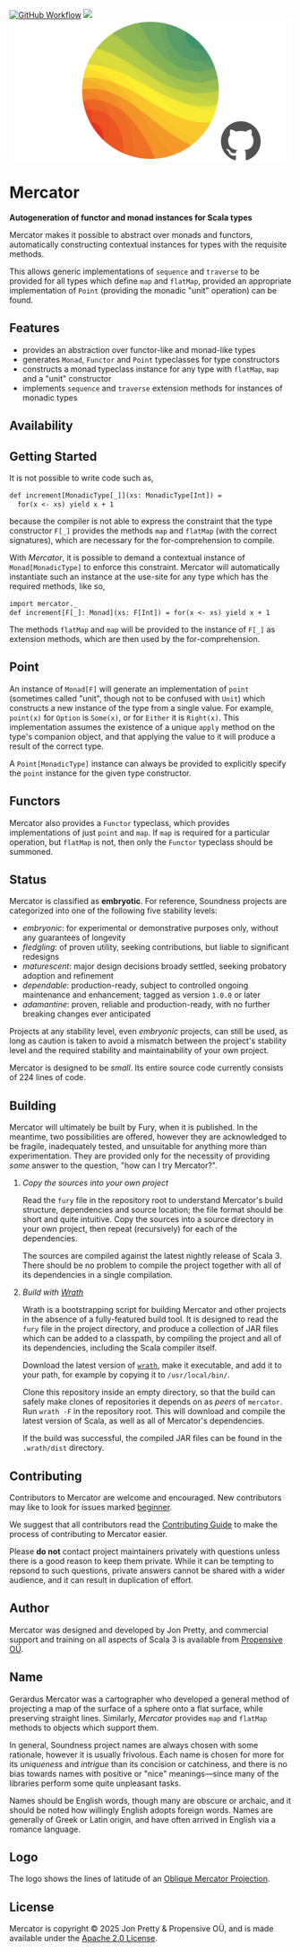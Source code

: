 [<img alt="GitHub Workflow" src="https://img.shields.io/github/actions/workflow/status/propensive/mercator/main.yml?style=for-the-badge" height="24">](https://github.com/propensive/mercator/actions)
[<img src="https://img.shields.io/discord/633198088311537684?color=8899f7&label=DISCORD&style=for-the-badge" height="24">](https://discord.com/invite/MBUrkTgMnA)
<img src="/doc/images/github.png" valign="middle">

# Mercator

__Autogeneration of functor and monad instances for Scala types__

Mercator makes it possible to abstract over monads and functors, automatically
constructing contextual instances for types with the requisite methods.

This allows generic implementations of `sequence` and `traverse` to be provided
for all types which define `map` and `flatMap`, provided an appropriate
implementation of `Point` (providing the monadic "unit" operation) can be found.

## Features

- provides an abstraction over functor-like and monad-like types
- generates `Monad`, `Functor` and `Point` typeclasses for type constructors
- constructs a monad typeclass instance for any type with `flatMap`, `map` and a "unit" constructor
- implements `sequence` and `traverse` extension methods for instances of monadic types

## Availability







## Getting Started

It is not possible to write code such as,
```
def increment[MonadicType[_]](xs: MonadicType[Int]) =
  for(x <- xs) yield x + 1
```
because the compiler is not able to express the constraint that the type
constructor `F[_]` provides the methods `map` and `flatMap` (with the correct
signatures), which are necessary for the for-comprehension to compile.

With _Mercator_, it is possible to demand a contextual instance of `Monad[MonadicType]` to
enforce this constraint. Mercator will automatically instantiate such an
instance at the use-site for any type which has the required methods, like so,
```
import mercator._
def increment[F[_]: Monad](xs: F[Int]) = for(x <- xs) yield x + 1
```

The methods `flatMap` and `map` will be provided to the instance of `F[_]` as
extension methods, which are then used by the for-comprehension.

## Point

An instance of `Monad[F]` will generate an implementation of `point` (sometimes
called "unit", though not to be confused with `Unit`) which
constructs a new instance of the type from a single value. For example, `point(x)` for
`Option` is `Some(x)`, or for `Either` it is `Right(x)`. This implementation
assumes the existence of a unique `apply` method on the type's companion object, and
that applying the value to it will produce a result of the correct type.

A `Point[MonadicType]` instance can always be provided to explicitly specify the
`point` instance for the given type constructor.

## Functors

Mercator also provides a `Functor` typeclass, which provides implementations of just
`point` and `map`. If `map` is required for a particular operation, but `flatMap` is not,
then only the `Functor` typeclass should be summoned.




## Status

Mercator is classified as __embryotic__. For reference, Soundness projects are
categorized into one of the following five stability levels:

- _embryonic_: for experimental or demonstrative purposes only, without any guarantees of longevity
- _fledgling_: of proven utility, seeking contributions, but liable to significant redesigns
- _maturescent_: major design decisions broady settled, seeking probatory adoption and refinement
- _dependable_: production-ready, subject to controlled ongoing maintenance and enhancement; tagged as version `1.0.0` or later
- _adamantine_: proven, reliable and production-ready, with no further breaking changes ever anticipated

Projects at any stability level, even _embryonic_ projects, can still be used,
as long as caution is taken to avoid a mismatch between the project's stability
level and the required stability and maintainability of your own project.

Mercator is designed to be _small_. Its entire source code currently consists
of 224 lines of code.

## Building

Mercator will ultimately be built by Fury, when it is published. In the
meantime, two possibilities are offered, however they are acknowledged to be
fragile, inadequately tested, and unsuitable for anything more than
experimentation. They are provided only for the necessity of providing _some_
answer to the question, "how can I try Mercator?".

1. *Copy the sources into your own project*
   
   Read the `fury` file in the repository root to understand Mercator's build
   structure, dependencies and source location; the file format should be short
   and quite intuitive. Copy the sources into a source directory in your own
   project, then repeat (recursively) for each of the dependencies.

   The sources are compiled against the latest nightly release of Scala 3.
   There should be no problem to compile the project together with all of its
   dependencies in a single compilation.

2. *Build with [Wrath](https://github.com/propensive/wrath/)*

   Wrath is a bootstrapping script for building Mercator and other projects in
   the absence of a fully-featured build tool. It is designed to read the `fury`
   file in the project directory, and produce a collection of JAR files which can
   be added to a classpath, by compiling the project and all of its dependencies,
   including the Scala compiler itself.
   
   Download the latest version of
   [`wrath`](https://github.com/propensive/wrath/releases/latest), make it
   executable, and add it to your path, for example by copying it to
   `/usr/local/bin/`.

   Clone this repository inside an empty directory, so that the build can
   safely make clones of repositories it depends on as _peers_ of `mercator`.
   Run `wrath -F` in the repository root. This will download and compile the
   latest version of Scala, as well as all of Mercator's dependencies.

   If the build was successful, the compiled JAR files can be found in the
   `.wrath/dist` directory.

## Contributing

Contributors to Mercator are welcome and encouraged. New contributors may like
to look for issues marked
[beginner](https://github.com/propensive/mercator/labels/beginner).

We suggest that all contributors read the [Contributing
Guide](/contributing.md) to make the process of contributing to Mercator
easier.

Please __do not__ contact project maintainers privately with questions unless
there is a good reason to keep them private. While it can be tempting to
repsond to such questions, private answers cannot be shared with a wider
audience, and it can result in duplication of effort.

## Author

Mercator was designed and developed by Jon Pretty, and commercial support and
training on all aspects of Scala 3 is available from [Propensive
O&Uuml;](https://propensive.com/).



## Name

Gerardus Mercator was a cartographer who developed a general method of
projecting a map of the surface of a sphere onto a flat surface, while
preserving straight lines. Similarly, _Mercator_ provides `map` and `flatMap`
methods to objects which support them.

In general, Soundness project names are always chosen with some rationale,
however it is usually frivolous. Each name is chosen for more for its
_uniqueness_ and _intrigue_ than its concision or catchiness, and there is no
bias towards names with positive or "nice" meanings—since many of the libraries
perform some quite unpleasant tasks.

Names should be English words, though many are obscure or archaic, and it
should be noted how willingly English adopts foreign words. Names are generally
of Greek or Latin origin, and have often arrived in English via a romance
language.

## Logo

The logo shows the lines of latitude of an [Oblique Mercator Projection](https://en.wikipedia.org/wiki/Oblique_Mercator_projection).

## License

Mercator is copyright &copy; 2025 Jon Pretty & Propensive O&Uuml;, and
is made available under the [Apache 2.0 License](/license.md).

